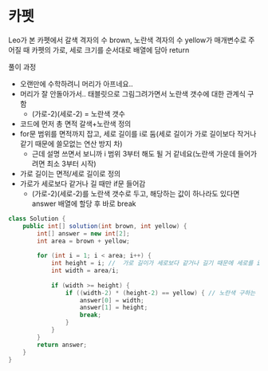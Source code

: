 # 카펫
Leo가 본 카펫에서 갈색 격자의 수 brown, 노란색 격자의 수 yellow가 매개변수로 주어질 때 카펫의 가로, 세로 크기를 순서대로 배열에 담아 return 

풀이 과정
- 오랜만에 수학하려니 머리가 아프네요..
- 머리가 잘 안돌아가서.. 태블릿으로 그림그려가면서 노란색 갯수에 대한 관계식 구함
  - (가로-2)(세로-2) = 노란색 갯수
- 코드에 먼저 총 면적 갈색+노란색 정의
- for문 범위를 면적까지 잡고, 세로 길이를 i로 둠(세로 길이가 가로 길이보다 작거나 같기 때문에 쓸모없는 연산 방지 차)
  - 근데 설명 쓰면서 보니까 i 범위 3부터 해도 될 거 같네요(노란색 가운데 들어가려면 최소 3부터 시작)
- 가로 길이는 면적/세로 길이로 정의
- 가로가 세로보다 같거나 길 때만 if문 들어감
  - (가로-2)(세로-2)를 노란색 갯수로 두고, 해당하는 값이 하나라도 있다면 answer 배열에 할당 후 바로 break
```java
class Solution {
    public int[] solution(int brown, int yellow) {
        int[] answer = new int[2];
        int area = brown + yellow;
        
        for (int i = 1; i < area; i++) {
            int height = i; //  가로 길이가 세로보다 같거나 길기 때문에 세로를 i로 둠 (추가 연산 방지)
            int width = area/i;
            
            if (width >= height) {
                if ((width-2) * (height-2) == yellow) { // 노란색 구하는 공식 = (x-2)(y-2) = 노란색 총 갯수 
                    answer[0] = width;
                    answer[1] = height;
                    break;
                }
            }
        }
        return answer;
    }
}
```